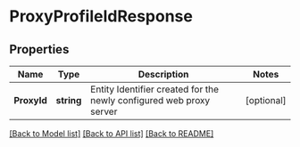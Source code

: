 # ProxyProfileIdResponse

## Properties

Name | Type | Description | Notes
------------ | ------------- | ------------- | -------------
**ProxyId** | **string** | Entity Identifier created for the newly configured web proxy server | [optional] 

[[Back to Model list]](../README.md#documentation-for-models) [[Back to API list]](../README.md#documentation-for-api-endpoints) [[Back to README]](../README.md)


